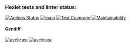 ### Hexlet tests and linter status:

[![Actions Status](https://github.com/Xaz16/backend-project-lvl2/workflows/hexlet-check/badge.svg)](https://github.com/Xaz16/backend-project-lvl2/actions)
[![main](https://github.com/Xaz16/backend-project-lvl2/actions/workflows/main.yml/badge.svg?branch=main)](https://github.com/Xaz16/backend-project-lvl2/actions/workflows/main.yml)
[![Test Coverage](https://api.codeclimate.com/v1/badges/f18b1d7c0788bec9942b/test_coverage)](https://codeclimate.com/github/Xaz16/backend-project-lvl2/test_coverage)
[![Maintainability](https://api.codeclimate.com/v1/badges/f18b1d7c0788bec9942b/maintainability)](https://codeclimate.com/github/Xaz16/backend-project-lvl2/maintainability)

#### Gendiff

[![asciicast](https://asciinema.org/a/YWGpMxFkemJfWb0fGtOAsUkU7.svg)](https://asciinema.org/a/YWGpMxFkemJfWb0fGtOAsUkU7)
[![asciicast](https://asciinema.org/a/uuQQPB3yFlpECKroPHdUeTcua.svg)](https://asciinema.org/a/uuQQPB3yFlpECKroPHdUeTcua)
